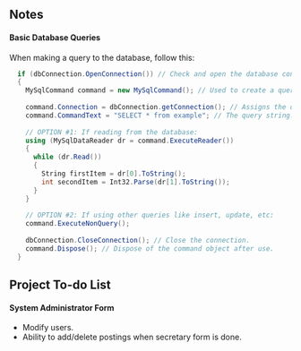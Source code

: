 ## Notes

#### Basic Database Queries

When making a query to the database, follow this:

```C#
  if (dbConnection.OpenConnection()) // Check and open the database connection.
  {
    MySqlCommand command = new MySqlCommand(); // Used to create a query command.
    
    command.Connection = dbConnection.getConnection(); // Assigns the database to the command.
    command.CommandText = "SELECT * from example"; // The query string.
    
    // OPTION #1: If reading from the database:  
    using (MySqlDataReader dr = command.ExecuteReader())
    {
      while (dr.Read())
      {
        String firstItem = dr[0].ToString();
        int secondItem = Int32.Parse(dr[1].ToString());
      }
    }
    
    // OPTION #2: If using other queries like insert, update, etc:
    command.ExecuteNonQuery();
    
    dbConnection.CloseConnection(); // Close the connection.
    command.Dispose(); // Dispose of the command object after use.
  }    
```

## Project To-do List

#### System Administrator Form

* Modify users.
* Ability to add/delete postings when secretary form is done.

